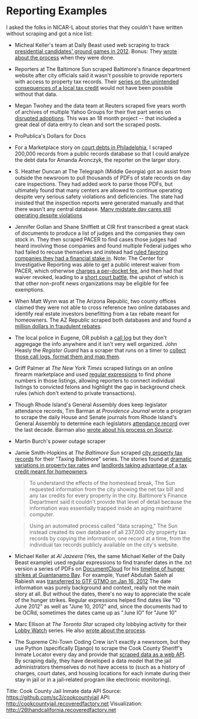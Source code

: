 # Reporting Examples
I asked the folks in NICAR-L about stories that they couldn't have written without scraping and got a nice list:

+ Micheal Keller's team at Daily Beast used web scraping to track [presidential candidates' ground games in 2012](http://www.thedailybeast.com/articles/2012/10/19/ground-game-obama-opens-up-big-lead-in-state-headquarters.html). Bonus: They [wrote about the process](http://web.archive.org/web/20130203110512/http://newsbeastlabs.tumblr.com/post/34109019268/tracking-the-presidential-groundgame-as-the-two) when they were done.

+ Reporters at The Baltimore Sun scraped Baltimore's finance department website after city officials said it wasn't possible to provide reporters with access to property tax records. Their [series on the unintended consequences of a local tax credit](http://www.baltimoresun.com/business/bs-bz-baltimore-homestead-credits-20111217,0,5608651.story) would not have been possible without that data.   
 
 + Megan Twohey and the data team at Reuters scraped five years worth of archives of multiple Yahoo Groups for their five part series on [disrupted adoptions](http://www.reuters.com/investigates/adoption/#article/part1). This was an 18 month project -- that included a great deal of data entry to clean and sort the scraped posts. 

+ ProPublica's Dollars for Docs

+ For a Marketplace story on [court debts in Philadelphia](http://www.marketplace.org/topics/wealth-poverty/philadelphia-collects-court-debt-decades-later), I scraped 200,000 records from a public records database so that I could analyze the debt data for Amanda Aronczyk, the reporter on the larger story. 

+ S. Heather Duncan at The Telegraph (Middle Georgia) got an assist from outside the newsroom to pull thousands of PDFs of state records on day care inspections. They had added work to parse those PDFs, but ultimately found that many centers are allowed to continue operating despite very serious safety violations and deficiencies. The state had insisted that the inspection reports were generated manually and that there wasn't any central database. [Many midstate day cares still operating despite violations](http://www.macon.com/2010/06/27/1178636/many-midstate-day-cares-still.html)

+ Jennifer Gollan and Shane Shifflett at CIR first transcribed a great stack of documents to produce a list of judges and the companies they own stock in. They then scraped PACER to find cases those judges had heard involving those companies and found multiple Federal judges who had failed to recuse themselves and instead had [ruled favoring companies they  had a financial stake in](https://www.baycitizen.org/news/courts/federal-judges-rulings-favored-companies/). Note: The Center for Investigative Reporting was able to get a public interest waiver from PACER, which otherwise [charges a per-docket fee](https://www.baycitizen.org/news/courts/pacer-federal-court-record-fees-exceed/), and then had that waiver revoked, leading to a [short court battle](http://www.courthousenews.com/2013/08/29/60733.htm), the upshot of which is that other non-profit news organizations may be eligible for fee exemptions. 

+ When Matt Wynn was at The Arizona Republic, two county offices claimed they were not able to cross reference two online databases and identify real estate investors benefitting from a tax rebate meant for homeowners. The AZ Republic scraped both databases and and found a [million dollars in fraudulent rebates](http://www.azcentral.com/arizonarepublic/news/articles/2010/05/02/20100502tax-rebate-errors.html). 

+ The local police in Eugene, OR publish a [call log](http://ceapps.eugene-or.gov/epdpubliccad/cadday.aspx) but they don't aggregage the info anywhere and it isn't very well organized. John Heasly the *Register Guard*  has a scraper that runs on a timer to [collect those call logs, format them and map them](http://projects.registerguard.com/police/eugene/). 

+ Griff Palmer at *The New York Times* scraped listings on an online firearm marketplace and used [regular expressions](https://github.com/amandabee/cunyjdata/blob/master/lecture%20notes/regex.md) to find phone numbers in those listings, allowing reporters to connect individual listings to convicted felons and highlight the gap in background check rules (which don't extend to private transactions).

+ Though Rhode Island's General Assembly does keep legislator attendance records, Tim Barman at *Providence Journal* wrote a program to scrape the daily House and Senate journals from Rhode Island's General Assembly to determine each legislators [attendance record](http://www.providencejournal.com/politics/rhode-island/general-assembly/legislator-attendance/) over the last decade. Barman also [wrote about his process on *Source*](http://source.mozillaopennews.org/en-US/articles/rhode-island-general-assembly-attendance-data/).

+ Martin Burch's power outage scraper

+ Jamie Smith-Hopkins at *The Baltimore Sun* scraped [city property tax records](http://cityservices.baltimorecity.gov/realproperty/) for their "Taxing Baltimore" series. The stories found at [dramatic variations in property tax rates](http://www.baltimoresun.com/business/bs-bz-baltimore-homestead-credits-20111217,0,5608651.story) and [landlords taking advantage of a tax credit meant for homeowners](http://www.baltimoresun.com/news/maryland/bs-md-homestead-double-dippers-20111217,0,3064226.story).

	> To understand the effects of the homestead break, The Sun requested information from the city showing the net tax bill and any tax credits for every property in the city. Baltimore's Finance Department said it couldn't provide that level of detail because the information was essentially trapped inside an aging mainframe computer.

	> Using an automated process called "data scraping," The Sun instead created its own database of all 237,000 city property tax records by copying the information, one record at a time, from the individual tax records publicly available on the city's website.

+ Michael Keller at *Al Jazeera* (Yes, the same Michael Keller of the Daily Beast example) used regular expressions to find transfer dates in the .txt version a series of PDFs on [DocumentCloud](http://www.documentcloud.org) for his [timeline of hunger strikes at Guantanamo Bay](http://america.aljazeera.com/articles/multimedia/guantanamo-hungerstriketimeline.html). For example, Yusef Abdullah Saleh al Rabiesh was [transferred to GTF GTMO on Jan 16, 2012](http://projects.nytimes.com/guantanamo/detainees/109-yusef-abdullah-saleh-al-rabiesh#p4) The date information was purely background and context, really not the main story at all. But without the dates, there's no way to appreciate the scale of the hunger strikes. Regular expressions helped find dates like "10 June 2012" as well as "June 10, 2012" and, since the documents had to be OCRd, sometimes the dates came up as ".Iune IO" for "June 10" 

+ Marc Ellison at *The Toronto Star*  scraped city lobbying activity for their [Lobby Watch](http://www.thestar.com/news/city_hall/lobbyists.html) series. He also [wrote about the process](http://www.thestar.com/news/gta/2013/07/31/lobby_watch_how_we_did_it.html). 

+ The Supreme Chi-Town Coding Crew isn't exactly a newsroom, but they use Python (specifically Django) to scrape the Cook County Sheriff's Inmate Locator every day and provide that [scraped data as a web API](http://cookcountyjail.recoveredfactory.net). By scraping daily, they have developed a data model that the jail administrators themselves do not have access to (such as a history of charges, court dates, and housing locations for each inmate during their stay in jail or in a jail-related program like electronic monitoring). 

Title: Cook County Jail Inmate data API
Source: https://github.com/sc3/cookcountyjail
API: http://cookcountyjail.recoveredfactory.net
Visualization: http://26thandcalifornia.recoveredfactory.net 
